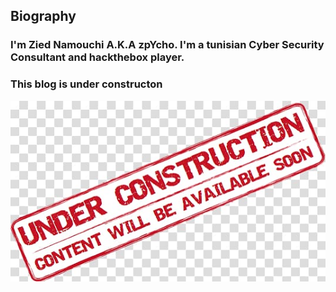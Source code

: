 ## Biography

### I'm Zied Namouchi A.K.A zpYcho. I'm a tunisian Cyber Security Consultant and hackthebox player.

### This blog is under constructon
![logo](/assets/img/under-construction.jpg)


